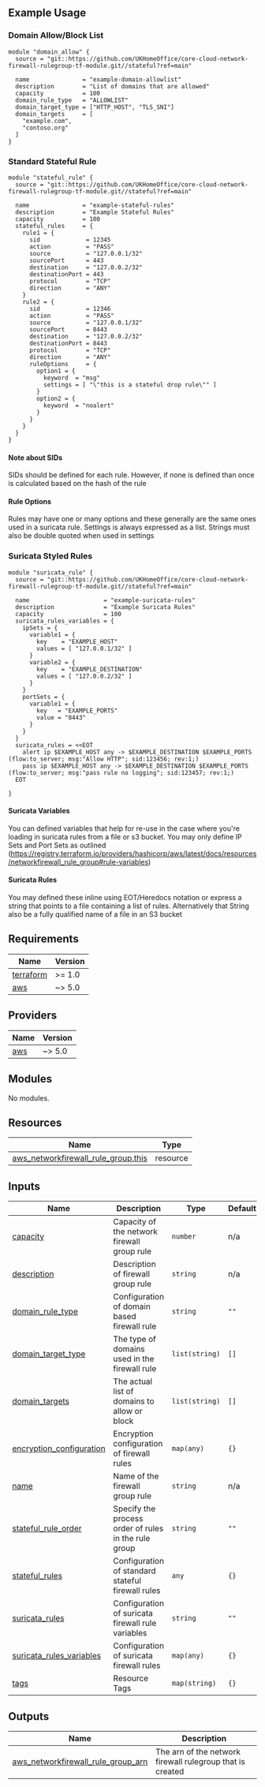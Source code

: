 ## Example Usage

### Domain Allow/Block List
```
module "domain_allow" {
  source = "git::https://github.com/UKHomeOffice/core-cloud-network-firewall-rulegroup-tf-module.git//stateful?ref=main"

  name               = "example-domain-allowlist"
  description        = "List of domains that are allowed"
  capacity           = 100
  domain_rule_type   = "ALLOWLIST"
  domain_target_type = ["HTTP_HOST", "TLS_SNI"]
  domain_targets     = [
    "example.com",
    "contoso.org"
  ]
}
```

### Standard Stateful Rule
```
module "stateful_rule" {
  source = "git::https://github.com/UKHomeOffice/core-cloud-network-firewall-rulegroup-tf-module.git//stateful?ref=main"

  name               = "example-stateful-rules"
  description        = "Example Stateful Rules"
  capacity           = 100
  stateful_rules     = {
    rule1 = {
      sid             = 12345
      action          = "PASS"
      source          = "127.0.0.1/32"
      sourcePort      = 443
      destination     = "127.0.0.2/32"
      destinationPort = 443
      protocol        = "TCP"
      direction       = "ANY"
    }
    rule2 = {
      sid             = 12346
      action          = "PASS"
      source          = "127.0.0.1/32"
      sourcePort      = 8443
      destination     = "127.0.0.2/32"
      destinationPort = 8443
      protocol        = "TCP"
      direction       = "ANY"
      ruleOptions     = {
        option1 = {
          keyword  = "msg"
          settings = [ "\"this is a stateful drop rule\"" ]
        }
        option2 = {
          keyword  = "noalert"
        }
      }
    }
  }
}
```
#### Note about SIDs
SIDs should be defined for each rule. However, if none is defined than once is calculated based on the hash of the rule

#### Rule Options
Rules may have one or many options and these generally are the same ones used in a suricata rule. Settings is always expressed as a list. Strings must also be double quoted when used in settings

### Suricata Styled Rules
```
module "suricata_rule" {
  source = "git::https://github.com/UKHomeOffice/core-cloud-network-firewall-rulegroup-tf-module.git//stateful?ref=main"

  name                     = "example-suricata-rules"
  description              = "Example Suricata Rules"
  capacity                 = 100
  suricata_rules_variables = {
    ipSets = {
      variable1 = {
        key    = "EXAMPLE_HOST"
        values = [ "127.0.0.1/32" ]
      }
      variable2 = {
        key    = "EXAMPLE_DESTINATION"
        values = [ "127.0.0.2/32" ]
      }
    }
    portSets = {
      variable1 = {
        key   = "EXAMPLE_PORTS"
        value = "8443"
      }
    }
  }
  suricata_rules = <<EOT
    alert ip $EXAMPLE_HOST any -> $EXAMPLE_DESTINATION $EXAMPLE_PORTS (flow:to_server; msg:"Allow HTTP"; sid:123456; rev:1;)
    pass ip $EXAMPLE_HOST any -> $EXAMPLE_DESTINATION $EXAMPLE_PORTS (flow:to_server; msg:"pass rule no logging"; sid:123457; rev:1;)
  EOT

}
```

#### Suricata Variables
You can defined variables that help for re-use in the case where you're loading in suricata rules from a file or s3 bucket. You may only define IP Sets and Port Sets as outlined (https://registry.terraform.io/providers/hashicorp/aws/latest/docs/resources/networkfirewall_rule_group#rule-variables)

#### Suricata Rules
You may defined these inline using EOT/Heredocs notation or express a string that points to a file containing a list of rules. Alternatively that String also be a fully qualified name of a file in an S3 bucket

<!-- BEGIN_TF_DOCS -->
## Requirements

| Name | Version |
|------|---------|
| <a name="requirement_terraform"></a> [terraform](#requirement\_terraform) | >= 1.0 |
| <a name="requirement_aws"></a> [aws](#requirement\_aws) | ~> 5.0 |

## Providers

| Name | Version |
|------|---------|
| <a name="provider_aws"></a> [aws](#provider\_aws) | ~> 5.0 |

## Modules

No modules.

## Resources

| Name | Type |
|------|------|
| [aws_networkfirewall_rule_group.this](https://registry.terraform.io/providers/hashicorp/aws/latest/docs/resources/networkfirewall_rule_group) | resource |

## Inputs

| Name | Description | Type | Default | Required |
|------|-------------|------|---------|:--------:|
| <a name="input_capacity"></a> [capacity](#input\_capacity) | Capacity of the network firewall group rule | `number` | n/a | yes |
| <a name="input_description"></a> [description](#input\_description) | Description of firewall group rule | `string` | n/a | yes |
| <a name="input_domain_rule_type"></a> [domain\_rule\_type](#input\_domain\_rule\_type) | Configuration of domain based firewall rule | `string` | `""` | no |
| <a name="input_domain_target_type"></a> [domain\_target\_type](#input\_domain\_target\_type) | The type of domains used in the firewall rule | `list(string)` | `[]` | no |
| <a name="input_domain_targets"></a> [domain\_targets](#input\_domain\_targets) | The actual list of domains to allow or block | `list(string)` | `[]` | no |
| <a name="input_encryption_configuration"></a> [encryption\_configuration](#input\_encryption\_configuration) | Encryption configuration of firewall rules | `map(any)` | `{}` | no |
| <a name="input_name"></a> [name](#input\_name) | Name of the firewall group rule | `string` | n/a | yes |
| <a name="input_stateful_rule_order"></a> [stateful\_rule\_order](#input\_stateful\_rule\_order) | Specify the process order of rules in the rule group | `string` | `""` | no |
| <a name="input_stateful_rules"></a> [stateful\_rules](#input\_stateful\_rules) | Configuration of standard stateful firewall rules | `any` | `{}` | no |
| <a name="input_suricata_rules"></a> [suricata\_rules](#input\_suricata\_rules) | Configuration of suricata firewall rule variables | `string` | `""` | no |
| <a name="input_suricata_rules_variables"></a> [suricata\_rules\_variables](#input\_suricata\_rules\_variables) | Configuration of suricata firewall rules | `map(any)` | `{}` | no |
| <a name="input_tags"></a> [tags](#input\_tags) | Resource Tags | `map(string)` | `{}` | no |

## Outputs

| Name | Description |
|------|-------------|
| <a name="output_aws_networkfirewall_rule_group_arn"></a> [aws\_networkfirewall\_rule\_group\_arn](#output\_aws\_networkfirewall\_rule\_group\_arn) | The arn of the network firewall rulegroup that is created |
<!-- END_TF_DOCS -->